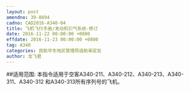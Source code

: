 ```yaml
---
layout: post
amendno: 39-8894
cadno: CAD2016-A340-04
title: 飞机飞行手册/发动机引气系统-修订
date: 2016-11-22 00:00:00 +0800
effdate: 2016-11-23 00:00:00 +0800
tag: A340
categories: 民航华东地区管理局适航审定处
author: 龙飞君
---
```


##适用范围:
本指令适用于空客A340-211、A340-212、A340-213、A340-311、A340-312 和A340-313所有序列号的飞机。

